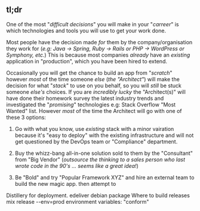 ## tl;dr

One of the most "_difficult decisions_" you will make in your "_carreer_" is 
which technologies and tools you will use to get your work done. 

Most people have the decision made _for_ them by the company/organisation
they work for (_e.g: Java -> Spring, Ruby -> Rails or  PHP -> WordPress or Symphony, etc._)
This is because most companies _already_ have an _existing_ application in "production",
which you have been hired to extend.

Occasionally you will get the chance to build an app from "_scratch_"  
however _most_ of the time someone _else_ (_the "Architect"_) will make the decision for what "_stack_"
to use on you behalf, so you will _still_ be stuck someone _else's_ choices.
If you are _incredibly lucky_ the "Architect(s)" will have done their homework survey the latest industry
trends and investigated the "_promising_" technologies
e.g: Stack Overflow  "Most Wanted" list.
However _most_ of the time the Architect will go with one of these 3 options:

1.  Go with what you know, use _existing_ stack with a minor vairation because it's "easy to deploy" with the existing infrastructure
and will not get questioned by the DevOps team or "Compliance" department.

2.  Buy the whizz-bang all-in-one solution sold to them by the "Consultant" from "Big Vendor" 
(_outsource the thinking to a sales person who last wrote code in the 90's ... seems like a great idea!_)

3. Be "Bold" and try "Popular Framework XYZ" and hire an external team to build the new magic app.
then attempt to 




Distillery for deployment.
edeliver
debian package
Where to build releases  
mix release --env=prod
environment variables: "conform"


